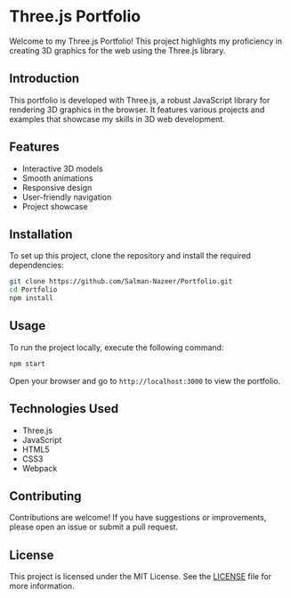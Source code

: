 # Three.js Portfolio

Welcome to my Three.js Portfolio! This project highlights my proficiency in creating 3D graphics for the web using the Three.js library.

## Introduction

This portfolio is developed with Three.js, a robust JavaScript library for rendering 3D graphics in the browser. It features various projects and examples that showcase my skills in 3D web development.

## Features

- Interactive 3D models
- Smooth animations
- Responsive design
- User-friendly navigation
- Project showcase

## Installation

To set up this project, clone the repository and install the required dependencies:

```bash
git clone https://github.com/Salman-Nazeer/Portfolio.git
cd Portfolio
npm install
```

## Usage

To run the project locally, execute the following command:

```bash
npm start
```

Open your browser and go to `http://localhost:3000` to view the portfolio.

## Technologies Used

- Three.js
- JavaScript
- HTML5
- CSS3
- Webpack

## Contributing

Contributions are welcome! If you have suggestions or improvements, please open an issue or submit a pull request.

## License

This project is licensed under the MIT License. See the [LICENSE](LICENSE) file for more information.
